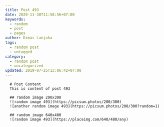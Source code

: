 ```yaml
---
title: Post 493
date: 2020-11-30T11:58:56+07:00
keywords:
  - random
  - post
  - pages
author: Dimas Lanjaka
tags:
  - random post
  - untagged
category:
  - random post
  - uncategorized
updated: 2019-07-25T13:06:42+07:00
---
```


      # Post Content
      This is content of post 493

      ## random image 200x300
      ![random image 493](https://picsum.photos/200/300)
      ![another random image 493](https://picsum.photos/200/300?random=1)

      ## random image 640x480
      ![random image 493](https://placeimg.com/640/480/any)
      
